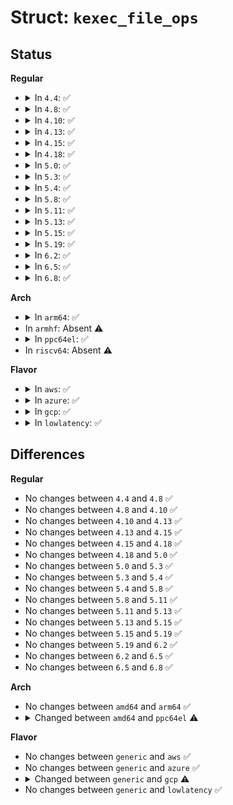 # Struct: <code>kexec_file_ops</code>

## Status
<b>Regular</b>
<ul>
<li>
<details>
<summary>In <code>4.4</code>: ✅</summary>

```c
struct kexec_file_ops {
    kexec_probe_t *probe;
    kexec_load_t *load;
    kexec_cleanup_t *cleanup;
    kexec_verify_sig_t *verify_sig;
};
```
</details>
</li>
<li>
<details>
<summary>In <code>4.8</code>: ✅</summary>

```c
struct kexec_file_ops {
    kexec_probe_t *probe;
    kexec_load_t *load;
    kexec_cleanup_t *cleanup;
    kexec_verify_sig_t *verify_sig;
};
```
</details>
</li>
<li>
<details>
<summary>In <code>4.10</code>: ✅</summary>

```c
struct kexec_file_ops {
    kexec_probe_t *probe;
    kexec_load_t *load;
    kexec_cleanup_t *cleanup;
    kexec_verify_sig_t *verify_sig;
};
```
</details>
</li>
<li>
<details>
<summary>In <code>4.13</code>: ✅</summary>

```c
struct kexec_file_ops {
    kexec_probe_t *probe;
    kexec_load_t *load;
    kexec_cleanup_t *cleanup;
    kexec_verify_sig_t *verify_sig;
};
```
</details>
</li>
<li>
<details>
<summary>In <code>4.15</code>: ✅</summary>

```c
struct kexec_file_ops {
    kexec_probe_t *probe;
    kexec_load_t *load;
    kexec_cleanup_t *cleanup;
    kexec_verify_sig_t *verify_sig;
};
```
</details>
</li>
<li>
<details>
<summary>In <code>4.18</code>: ✅</summary>

```c
struct kexec_file_ops {
    kexec_probe_t *probe;
    kexec_load_t *load;
    kexec_cleanup_t *cleanup;
    kexec_verify_sig_t *verify_sig;
};
```
</details>
</li>
<li>
<details>
<summary>In <code>5.0</code>: ✅</summary>

```c
struct kexec_file_ops {
    kexec_probe_t *probe;
    kexec_load_t *load;
    kexec_cleanup_t *cleanup;
    kexec_verify_sig_t *verify_sig;
};
```
</details>
</li>
<li>
<details>
<summary>In <code>5.3</code>: ✅</summary>

```c
struct kexec_file_ops {
    kexec_probe_t *probe;
    kexec_load_t *load;
    kexec_cleanup_t *cleanup;
    kexec_verify_sig_t *verify_sig;
};
```
</details>
</li>
<li>
<details>
<summary>In <code>5.4</code>: ✅</summary>

```c
struct kexec_file_ops {
    kexec_probe_t *probe;
    kexec_load_t *load;
    kexec_cleanup_t *cleanup;
    kexec_verify_sig_t *verify_sig;
};
```
</details>
</li>
<li>
<details>
<summary>In <code>5.8</code>: ✅</summary>

```c
struct kexec_file_ops {
    kexec_probe_t *probe;
    kexec_load_t *load;
    kexec_cleanup_t *cleanup;
    kexec_verify_sig_t *verify_sig;
};
```
</details>
</li>
<li>
<details>
<summary>In <code>5.11</code>: ✅</summary>

```c
struct kexec_file_ops {
    kexec_probe_t *probe;
    kexec_load_t *load;
    kexec_cleanup_t *cleanup;
    kexec_verify_sig_t *verify_sig;
};
```
</details>
</li>
<li>
<details>
<summary>In <code>5.13</code>: ✅</summary>

```c
struct kexec_file_ops {
    kexec_probe_t *probe;
    kexec_load_t *load;
    kexec_cleanup_t *cleanup;
    kexec_verify_sig_t *verify_sig;
};
```
</details>
</li>
<li>
<details>
<summary>In <code>5.15</code>: ✅</summary>

```c
struct kexec_file_ops {
    kexec_probe_t *probe;
    kexec_load_t *load;
    kexec_cleanup_t *cleanup;
    kexec_verify_sig_t *verify_sig;
};
```
</details>
</li>
<li>
<details>
<summary>In <code>5.19</code>: ✅</summary>

```c
struct kexec_file_ops {
    kexec_probe_t *probe;
    kexec_load_t *load;
    kexec_cleanup_t *cleanup;
    kexec_verify_sig_t *verify_sig;
};
```
</details>
</li>
<li>
<details>
<summary>In <code>6.2</code>: ✅</summary>

```c
struct kexec_file_ops {
    kexec_probe_t *probe;
    kexec_load_t *load;
    kexec_cleanup_t *cleanup;
    kexec_verify_sig_t *verify_sig;
};
```
</details>
</li>
<li>
<details>
<summary>In <code>6.5</code>: ✅</summary>

```c
struct kexec_file_ops {
    kexec_probe_t *probe;
    kexec_load_t *load;
    kexec_cleanup_t *cleanup;
    kexec_verify_sig_t *verify_sig;
};
```
</details>
</li>
<li>
<details>
<summary>In <code>6.8</code>: ✅</summary>

```c
struct kexec_file_ops {
    kexec_probe_t *probe;
    kexec_load_t *load;
    kexec_cleanup_t *cleanup;
    kexec_verify_sig_t *verify_sig;
};
```
</details>
</li>
</ul>
<b>Arch</b>
<ul>
<li>
<details>
<summary>In <code>arm64</code>: ✅</summary>

```c
struct kexec_file_ops {
    kexec_probe_t *probe;
    kexec_load_t *load;
    kexec_cleanup_t *cleanup;
    kexec_verify_sig_t *verify_sig;
};
```
</details>
</li>
<li>
In <code>armhf</code>: Absent ⚠️
</li>
<li>
<details>
<summary>In <code>ppc64el</code>: ✅</summary>

```c
struct kexec_file_ops {
    kexec_probe_t *probe;
    kexec_load_t *load;
    kexec_cleanup_t *cleanup;
};
```
</details>
</li>
<li>
In <code>riscv64</code>: Absent ⚠️
</li>
</ul>
<b>Flavor</b>
<ul>
<li>
<details>
<summary>In <code>aws</code>: ✅</summary>

```c
struct kexec_file_ops {
    kexec_probe_t *probe;
    kexec_load_t *load;
    kexec_cleanup_t *cleanup;
    kexec_verify_sig_t *verify_sig;
};
```
</details>
</li>
<li>
<details>
<summary>In <code>azure</code>: ✅</summary>

```c
struct kexec_file_ops {
    kexec_probe_t *probe;
    kexec_load_t *load;
    kexec_cleanup_t *cleanup;
    kexec_verify_sig_t *verify_sig;
};
```
</details>
</li>
<li>
<details>
<summary>In <code>gcp</code>: ✅</summary>

```c
struct kexec_file_ops {
    kexec_probe_t *probe;
    kexec_load_t *load;
    kexec_cleanup_t *cleanup;
};
```
</details>
</li>
<li>
<details>
<summary>In <code>lowlatency</code>: ✅</summary>

```c
struct kexec_file_ops {
    kexec_probe_t *probe;
    kexec_load_t *load;
    kexec_cleanup_t *cleanup;
    kexec_verify_sig_t *verify_sig;
};
```
</details>
</li>
</ul>

## Differences
<b>Regular</b>
<ul>
<li>
No changes between <code>4.4</code> and <code>4.8</code> ✅
</li>
<li>
No changes between <code>4.8</code> and <code>4.10</code> ✅
</li>
<li>
No changes between <code>4.10</code> and <code>4.13</code> ✅
</li>
<li>
No changes between <code>4.13</code> and <code>4.15</code> ✅
</li>
<li>
No changes between <code>4.15</code> and <code>4.18</code> ✅
</li>
<li>
No changes between <code>4.18</code> and <code>5.0</code> ✅
</li>
<li>
No changes between <code>5.0</code> and <code>5.3</code> ✅
</li>
<li>
No changes between <code>5.3</code> and <code>5.4</code> ✅
</li>
<li>
No changes between <code>5.4</code> and <code>5.8</code> ✅
</li>
<li>
No changes between <code>5.8</code> and <code>5.11</code> ✅
</li>
<li>
No changes between <code>5.11</code> and <code>5.13</code> ✅
</li>
<li>
No changes between <code>5.13</code> and <code>5.15</code> ✅
</li>
<li>
No changes between <code>5.15</code> and <code>5.19</code> ✅
</li>
<li>
No changes between <code>5.19</code> and <code>6.2</code> ✅
</li>
<li>
No changes between <code>6.2</code> and <code>6.5</code> ✅
</li>
<li>
No changes between <code>6.5</code> and <code>6.8</code> ✅
</li>
</ul>
<b>Arch</b>
<ul>
<li>
No changes between <code>amd64</code> and <code>arm64</code> ✅
</li>
<li>
<details>
<summary>Changed between <code>amd64</code> and <code>ppc64el</code> ⚠️</summary>
<ul>
<li>
<b>Field removed. </b>
<code>kexec_verify_sig_t *verify_sig</code>
</li>
</ul>
</details>
</li>
</ul>
<b>Flavor</b>
<ul>
<li>
No changes between <code>generic</code> and <code>aws</code> ✅
</li>
<li>
No changes between <code>generic</code> and <code>azure</code> ✅
</li>
<li>
<details>
<summary>Changed between <code>generic</code> and <code>gcp</code> ⚠️</summary>
<ul>
<li>
<b>Field removed. </b>
<code>kexec_verify_sig_t *verify_sig</code>
</li>
</ul>
</details>
</li>
<li>
No changes between <code>generic</code> and <code>lowlatency</code> ✅
</li>
</ul>
